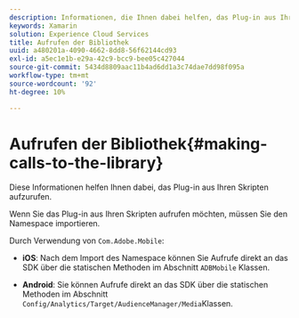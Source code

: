 ```yaml
---
description: Informationen, die Ihnen dabei helfen, das Plug-in aus Ihren Skripten aufzurufen.
keywords: Xamarin
solution: Experience Cloud Services
title: Aufrufen der Bibliothek
uuid: a480201a-4090-4662-8dd8-56f62144cd93
exl-id: a5ec1e1b-e29a-42c9-bcc9-bee05c427044
source-git-commit: 5434d8809aac11b4ad6dd1a3c74dae7dd98f095a
workflow-type: tm+mt
source-wordcount: '92'
ht-degree: 10%

---
```


# Aufrufen der Bibliothek{#making-calls-to-the-library}

Diese Informationen helfen Ihnen dabei, das Plug-in aus Ihren Skripten aufzurufen.

Wenn Sie das Plug-in aus Ihren Skripten aufrufen möchten, müssen Sie den Namespace importieren.

Durch Verwendung von `Com.Adobe.Mobile`:

* **iOS**: Nach dem Import des Namespace können Sie Aufrufe direkt an das SDK über die statischen Methoden im Abschnitt `ADBMobile` Klassen.

* **Android**: Sie können Aufrufe direkt an das SDK über die statischen Methoden im Abschnitt `Config/Analytics/Target/AudienceManager/Media`Klassen.
